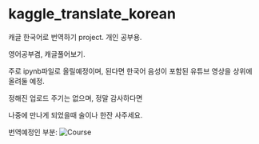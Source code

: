 # kaggle_translate_korean
캐글 한국어로 번역하기 project. 개인 공부용.

영어공부겸, 캐글풀어보기.

주로 ipynb파일로 올릴예정이며, 된다면 한국어 음성이 포함된 유튜브 영상을 상위에 올려둘 예정.

정해진 업로드 주기는 없으며, 정말 감사하다면

나중에 만나게 되었을때 술이나 한잔 사주세요.

번역예정인 부분:
![Course](https://www.kaggle.com/learn)
